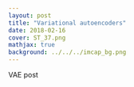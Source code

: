 ```yaml
---
layout: post
title: "Variational autoencoders"
date: 2018-02-16
cover: ST_37.png
mathjax: true
background: ../../../imcap_bg.png
---
```


VAE post